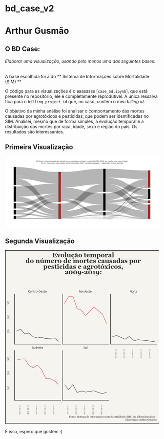 # bd_case_v2


<!-- README.md is generated from README.Rmd. Please edit that file -->

# Arthur Gusmão

## O BD Case:

###### Elaborar uma visualização, usando pelo menos uma das seguintes bases:

A base escolhida foi a do ** Sistema de Informações sobre Mortalidade (SIM) **

<!-- badges: start -->

<!-- badges: end -->

O código para as visualizações é o aaasssss
[`case_bd.ipynb`], que está presente no repositório, ele é completamente reprodutível. A
única ressalva fica para o `billing_project_id` que, no caso, contém o
meu *billing id*.

O objetivo da minha análise foi analisar o comportamento das mortes causadas por agrotóxicos e pesticidas, que podem ser identificadas no SIM. Analisei, mesmo que de forma simples, a evolução temporal e a distribuição das mortes por raça, idade, sexo e região do país. Os resultados são interessantes. 

## Primeira Visualização

![Alt text](plot3.png)

## Segunda Visualização

![Alt text](plot2.png)

É isso, espero que gostem :)
